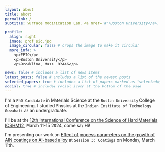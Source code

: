 ```yaml
---
layout: about
title: about
permalink: /
subtitle: Surface Modification Lab. <a href='#'>Boston University</a>.

profile:
  align: right
  image: prof_pic.jpg
  image_circular: false # crops the image to make it circular
  more_info: >
    <p>EPIC</p>
    <p>Boston University</p>
    <p>Brookline, Mass. 02446</p>

news: false # includes a list of news items
latest_posts: false # includes a list of the newest posts
selected_papers: true # includes a list of papers marked as "selected={true}"
social: true # includes social icons at the bottom of the page
---
```


I'm a `PhD Candidate` in Materials Science at the `Boston University` College of Engineering. I studied Physics at the `Indian Institute of Technology Guwahati` as an undergraduate.

I'll be at the [12th International Conference on the Science of Hard Materials ICSHM12](https://www.icshm12.org/), March 11-15 2024, come say Hi!

I'm presenting our work on [Effect of process parameters on the growth of AlN coatings on Al-based alloy](https://www.sciencedirect.com/science/article/pii/S0257897223010290) at `Session 3: Coatings` on Monday, March 11th.
